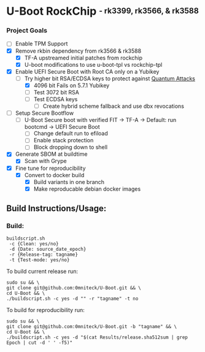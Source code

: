 # U-Boot RockChip <sup><sub>- rk3399, rk3566, & rk3588</sub></sup>

### Project Goals
* [ ] Enable TPM Support
* [x] Remove rkbin dependency from rk3566 & rk3588
  * [x] TF-A upstreamed initial patches from rockchip
  * [x] U-boot modifications to use u-boot-tpl vs rockchip-tpl
* [x] Enable UEFI Secure Boot with Root CA only on a Yubikey
  * [ ] Try higher bit RSA/ECDSA keys to protect against [Quantum Attacks](https://www.youtube.com/redirect?event=video_description&redir_token=QUFFLUhqbENJQmx3b3pWV2F0YU9tMG8yRGxTb1c1cElQUXxBQ3Jtc0ttRTJtRFlmMGE4cnQxa2Q0WE54VTNnM05BSGlGdVExMkJicWszTlBHRE0tNk4xUDBhQU1EMVY4Zm8ySVNfa0pIbDVockhiUzBjLWs0YnZiRlJPRkFaV3BvUFc1T0t1VWR3RFV1VW1KNV9xdGdZOEYtYw&q=https%3A%2F%2Fwww.csoonline.com%2Farticle%2F3562701%2Fchinese-researchers-break-rsa-encryption-with-a-quantum-computer.html&v=_iSih4KI_qQ)
    * [x] 4096 bit Fails on 5.7.1 Yubikey
    * [ ] Test 3072 bit RSA
    * [ ] Test ECDSA keys
      * [ ] Create hybrid scheme fallback and use dbx revocations
* [ ] Setup Secure Bootflow
  * [ ] U-Boot Secure boot with verified FIT -> TF-A -> Default: run bootcmd -> UEFI Secure Boot
    * [ ] Change default run to efiload
    * [ ] Enable stack protection
    * [ ] Block dropping down to shell
* [x] Generate SBOM at buildtime
  * [x] Scan with Grype
* [x] Fine tune for reproducibility
  * [x] Convert to docker build
    * [x] Build variants in one branch
    * [x] Make reproducable debian docker images

## Build Instructions/Usage:

### Build:

```
buildscript.sh
 -c {Clean: yes/no}
 -d {Date: source_date_epoch}
 -r {Release-tag: tagname}
 -t {Test-mode: yes/no}
```

To build current release run:

```
sudo su && \
git clone git@github.com:0mniteck/U-Boot.git && \
cd U-Boot && \
./buildscript.sh -c yes -d "" -r "tagname" -t no
```

To build for reproducibility run:

```
sudo su && \
git clone git@github.com:0mniteck/U-Boot.git -b "tagname" && \
cd U-Boot && \
./buildscript.sh -c yes -d "$(cat Results/release.sha512sum | grep Epoch | cut -d ' ' -f5)"
```
